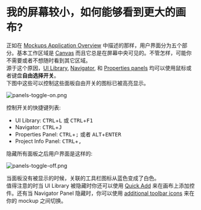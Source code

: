 # 我的屏幕较小，如何能够看到更大的画布?

正如在 [Mockups Application Overview](http://support.balsamiq.com/customer/portal/articles/109151) 中描述的那样，用户界面分为五个部分。基本工作区域是 [Canvas](http://support.balsamiq.com/customer/portal/articles/109151#canvas) 而且它总是在屏幕中央可见的。不管怎样，可能你不需要或者不想随时看到其它区域。  
源于这个原因，[UI Library](http://support.balsamiq.com/customer/portal/articles/109151#uilibrary), [Navigator](http://support.balsamiq.com/customer/portal/articles/109151#filebrowser), 和 [Properties panels](http://support.balsamiq.com/customer/portal/articles/109151#propertiespanel) 均可以使用鼠标或者键盘**自由选择开关**。  
下图中这些可以控制这些面板自由开关的图标已被高亮显示。

![panels-toggle-on.png](images/panels-toggle-on.png)

控制开关的快捷键列表:  

- UI Library: <kbd>CTRL</kbd>+<kbd>L</kbd> 或 <kbd>CTRL</kbd>+<kbd>F1</kbd>
- Navigator: <kbd>CTRL</kbd>+<kbd>J</kbd>
- Properties Panel: <kbd>CTRL</kbd>+<kbd>;</kbd> 或者 <kbd>ALT</kbd>+<kbd>ENTER</kbd>
- Project Info Panel: <kbd>CTRL</kbd>+<kbd>,</kbd>

隐藏所有面板之后用户界面是这样的:

![panels-toggle-off.png](images/panels-toggle-off.png)

当面板没有被显示的时候，关联的工具栏图标从蓝色变成了白色。  
值得注意的时当 UI Library 被隐藏时你还可以使用 [Quick Add](http://support.balsamiq.com/customer/portal/articles/109151#quickadd) 来在画布上添加控件。还有当 Navigator Panel 隐藏时，你可以使用 [additional toolbar icons](http://support.balsamiq.com/customer/portal/articles/109151#appbar) 来在你的 mockup 之间切换。
